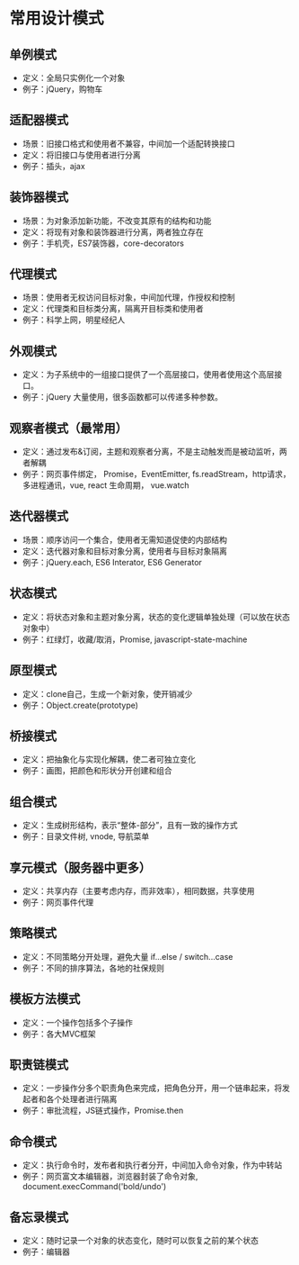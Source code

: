 # 常用设计模式


## 单例模式
- 定义：全局只实例化一个对象
- 例子：jQuery，购物车

## 适配器模式
- 场景：旧接口格式和使用者不兼容，中间加一个适配转换接口
- 定义：将旧接口与使用者进行分离
- 例子：插头，ajax

## 装饰器模式
- 场景：为对象添加新功能，不改变其原有的结构和功能
- 定义：将现有对象和装饰器进行分离，两者独立存在
- 例子：手机壳，ES7装饰器，core-decorators

## 代理模式
- 场景：使用者无权访问目标对象，中间加代理，作授权和控制
- 定义：代理类和目标类分离，隔离开目标类和使用者
- 例子：科学上网，明星经纪人

## 外观模式
- 定义：为子系统中的一组接口提供了一个高层接口，使用者使用这个高层接口。
- 例子：jQuery 大量使用，很多函数都可以传递多种参数。

## 观察者模式（最常用）
- 定义：通过发布&订阅，主题和观察者分离，不是主动触发而是被动监听，两者解耦
- 例子：网页事件绑定， Promise，EventEmitter, fs.readStream，http请求，多进程通讯，vue, react 生命周期， vue.watch

## 迭代器模式
- 场景：顺序访问一个集合，使用者无需知道促使的内部结构
- 定义：迭代器对象和目标对象分离，使用者与目标对象隔离
- 例子：jQuery.each, ES6 Interator, ES6 Generator

## 状态模式
- 定义：将状态对象和主题对象分离，状态的变化逻辑单独处理（可以放在状态对象中）
- 例子：红绿灯，收藏/取消，Promise, javascript-state-machine

## 原型模式
- 定义：clone自己，生成一个新对象，使开销减少
- 例子：Object.create(prototype)

## 桥接模式
- 定义：把抽象化与实现化解耦，使二者可独立变化
- 例子：画图，把颜色和形状分开创建和组合

## 组合模式
- 定义：生成树形结构，表示“整体-部分”，且有一致的操作方式
- 例子：目录文件树, vnode, 导航菜单

## 享元模式（服务器中更多）
- 定义：共享内存（主要考虑内存，而非效率），相同数据，共享使用
- 例子：网页事件代理

## 策略模式
- 定义：不同策略分开处理，避免大量 if...else / switch...case
- 例子：不同的排序算法，各地的社保规则

## 模板方法模式
- 定义：一个操作包括多个子操作
- 例子：各大MVC框架

## 职责链模式
- 定义：一步操作分多个职责角色来完成，把角色分开，用一个链串起来，将发起者和各个处理者进行隔离
- 例子：审批流程，JS链式操作，Promise.then

## 命令模式
- 定义：执行命令时，发布者和执行者分开，中间加入命令对象，作为中转站
- 例子：网页富文本编辑器，浏览器封装了命令对象, document.execCommand('bold/undo')

## 备忘录模式
- 定义：随时记录一个对象的状态变化，随时可以恢复之前的某个状态
- 例子：编辑器






